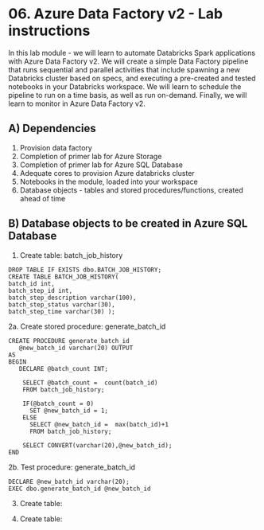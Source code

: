 # 06. Azure Data Factory v2 - Lab instructions

In this lab module - we will learn to automate Databricks Spark applications with Azure Data Factory v2.  We will create a simple Data Factory pipeline that runs sequential and parallel activities that include spawning a new Databricks cluster based on specs, and executing a pre-created and tested notebooks in your Databricks workspace.  We will learn to schedule the pipeline to run on a time basis, as well as run on-demand.  Finally, we will learn to monitor in Azure Data Factory v2.<br>

## A) Dependencies
1.  Provision data factory
2.  Completion of primer lab for Azure Storage
3.  Completion of primer lab for Azure SQL Database
4.  Adequate cores to provision Azure databricks cluster
5.  Notebooks in the module, loaded into your workspace
6.  Database objects - tables and stored procedures/functions, created ahead of time

## B) Database objects to be created in Azure SQL Database

1.  Create table: batch_job_history
```
DROP TABLE IF EXISTS dbo.BATCH_JOB_HISTORY; 
CREATE TABLE BATCH_JOB_HISTORY( 
batch_id int, 
batch_step_id int, 
batch_step_description varchar(100), 
batch_step_status varchar(30), 
batch_step_time varchar(30) );
```

2a.  Create stored procedure: generate_batch_id
```
CREATE PROCEDURE generate_batch_id 
   @new_batch_id varchar(20) OUTPUT  
AS  
BEGIN  
   DECLARE @batch_count INT;

    SELECT @batch_count =  count(batch_id)
    FROM batch_job_history;
    
    IF(@batch_count = 0)
      SET @new_batch_id = 1;
    ELSE
      SELECT @new_batch_id =  max(batch_id)+1
      FROM batch_job_history;

    SELECT CONVERT(varchar(20),@new_batch_id);
END
```

2b. Test procedure: generate_batch_id
```
DECLARE @new_batch_id varchar(20);
EXEC dbo.generate_batch_id @new_batch_id
```

3.  Create table:


4.  Create table:

